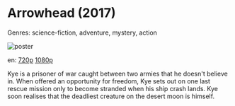 # Arrowhead (2017)

Genres: science-fiction, adventure, mystery, action

![poster](http://image.tmdb.org/t/p/w500/blPtZ68I3Mbwxid0YBLRVMWK8LW.jpg)

en:
  [720p](magnet:?xt=urn:btih:9AE0F04B295F6E8081D9124D43805BECF6FD6CF0&tr=udp://glotorrents.pw:6969/announce&tr=udp://tracker.opentrackr.org:1337/announce&tr=udp://torrent.gresille.org:80/announce&tr=udp://tracker.openbittorrent.com:80&tr=udp://tracker.coppersurfer.tk:6969&tr=udp://tracker.leechers-paradise.org:6969&tr=udp://p4p.arenabg.ch:1337&tr=udp://tracker.internetwarriors.net:1337)
  [1080p](magnet:?xt=urn:btih:830E093822393FD6708A1D59AE7DA642351E91D8&tr=udp://glotorrents.pw:6969/announce&tr=udp://tracker.opentrackr.org:1337/announce&tr=udp://torrent.gresille.org:80/announce&tr=udp://tracker.openbittorrent.com:80&tr=udp://tracker.coppersurfer.tk:6969&tr=udp://tracker.leechers-paradise.org:6969&tr=udp://p4p.arenabg.ch:1337&tr=udp://tracker.internetwarriors.net:1337)
  


Kye is a prisoner of war caught between two armies that he doesn't believe in. When offered an opportunity for freedom, Kye sets out on one last rescue mission only to become stranded when his ship crash lands. Kye soon realises that the deadliest creature on the desert moon is himself.